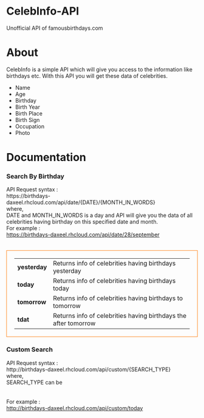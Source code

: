 # CelebInfo-API
Unofficial API of famousbirthdays.com

# About
CelebInfo is a simple API which will give you access to the information like birthdays etc. With this API you will get these data of celebrities.
<ul>
	 <li>Name</li>
	 <li>Age</li>
	 <li>Birthday</li>
	 <li>Birth Year</li>
	 <li>Birth Place</li>
	 <li>Birth Sign</li>
	 <li>Occupation</li>
	 <li>Photo</li>
</ul>

# Documentation
<h3>Search By Birthday</h3>
API Request syntax : <br>
https://birthdays-daxeel.rhcloud.com/api/date/{DATE}/{MONTH_IN_WORDS}
<br>where,<br>
DATE and MONTH_IN_WORDS is a day and API will give you the data of all celebrities having birthday on this specified date and month.<br>
For example : <br><a href="https://birthdays-daxeel.rhcloud.com/api/date/28/september">https://birthdays-daxeel.rhcloud.com/api/date/28/september</a>
<br><br>
<table style="border:1px solid #FE7B09;padding:20px;">
	<tr>
		<td><b>yesterday</b></td>
		<td>Returns info of celebrities having birthdays yesterday</td>
	</tr>
	<tr>
		<td><b>today</b></td>
		<td>Returns info of celebrities having birthdays today</td>
	</tr>
	<tr>
		<td><b>tomorrow</b></td>
		<td>Returns info of celebrities having birthdays to tomorrow</td>
	</tr>
	<tr>
		<td><b>tdat</b></td>
		<td>Returns info of celebrities having birthdays the after tomorrow</td>
	</tr>
</table>
<h3>Custom Search</h3>
API Request syntax : <br>
http://birthdays-daxeel.rhcloud.com/api/custom/{SEARCH_TYPE}
<br>where,<br>
SEARCH_TYPE can be <br><br>
<br>
For example : <br><a href="http://birthdays-daxeel.rhcloud.com/api/custom/today">http://birthdays-daxeel.rhcloud.com/api/custom/today</a>
